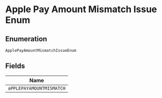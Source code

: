 
# Apple Pay Amount Mismatch Issue Enum

## Enumeration

`ApplePayAmountMismatchIssueEnum`

## Fields

| Name |
|  --- |
| `aPPLEPAYAMOUNTMISMATCH` |

